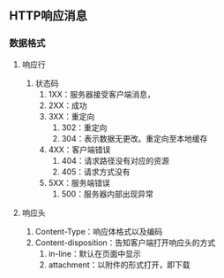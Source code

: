 ## HTTP响应消息

### 数据格式

1. 响应行
   1. 状态码
      1. 1XX：服务器接受客户端消息，
      2. 2XX：成功
      3. 3XX：重定向
         1. 302：重定向
         2. 304：表示数据无更改。重定向至本地缓存
      4. 4XX：客户端错误
         1. 404：请求路径没有对应的资源
         2. 405：请求方式没有
      5. 5XX：服务端错误
         1. 500：服务器内部出现异常

2. 响应头
   1. Content-Type：响应体格式以及编码
   2. Content-disposition：告知客户端打开响应头的方式
      1. in-line：默认在页面中显示
      2. attachment：以附件的形式打开，即下载